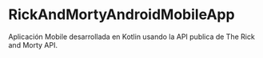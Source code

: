 # RickAndMortyAndroidMobileApp
Aplicación Mobile desarrollada en Kotlin usando la API publica de The Rick and Morty API.
